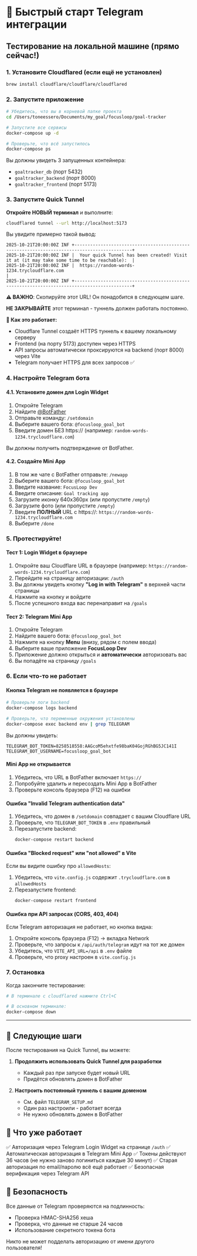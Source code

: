 # 🚀 Быстрый старт Telegram интеграции

## Тестирование на локальной машине (прямо сейчас!)

### 1. Установите Cloudflared (если ещё не установлен)

```bash
brew install cloudflare/cloudflare/cloudflared
```

### 2. Запустите приложение

```bash
# Убедитесь, что вы в корневой папке проекта
cd /Users/toneessero/Documents/my_goal/focusloop/goal-tracker

# Запустите все сервисы
docker-compose up -d

# Проверьте, что всё запустилось
docker-compose ps
```

Вы должны увидеть 3 запущенных контейнера:
- `goaltracker_db` (порт 5432)
- `goaltracker_backend` (порт 8000)
- `goaltracker_frontend` (порт 5173)

### 3. Запустите Quick Tunnel

**Откройте НОВЫЙ терминал** и выполните:

```bash
cloudflared tunnel --url http://localhost:5173
```

Вы увидите примерно такой вывод:
```
2025-10-21T20:00:00Z INF +--------------------------------------------------------------------------------------------+
2025-10-21T20:00:00Z INF |  Your quick Tunnel has been created! Visit it at (it may take some time to be reachable):  |
2025-10-21T20:00:00Z INF |  https://random-words-1234.trycloudflare.com                                                |
2025-10-21T20:00:00Z INF +--------------------------------------------------------------------------------------------+
```

**⚠️ ВАЖНО**: Скопируйте этот URL! Он понадобится в следующем шаге.

**НЕ ЗАКРЫВАЙТЕ** этот терминал - туннель должен работать постоянно.

**📌 Как это работает:**
- Cloudflare Tunnel создаёт HTTPS туннель к вашему локальному серверу
- Frontend (на порту 5173) доступен через HTTPS
- API запросы автоматически проксируются на backend (порт 8000) через Vite
- Telegram получает HTTPS для всех запросов ✅

### 4. Настройте Telegram бота

#### 4.1. Установите домен для Login Widget

1. Откройте Telegram
2. Найдите [@BotFather](https://t.me/BotFather)
3. Отправьте команду: `/setdomain`
4. Выберите вашего бота: `@focusloop_goal_bot`
5. Введите домен БЕЗ https:// (например: `random-words-1234.trycloudflare.com`)

Вы должны получить подтверждение от BotFather.

#### 4.2. Создайте Mini App

1. В том же чате с BotFather отправьте: `/newapp`
2. Выберите вашего бота: `@focusloop_goal_bot`
3. Введите название: `FocusLoop Dev`
4. Введите описание: `Goal tracking app`
5. Загрузите иконку 640x360px (или пропустите `/empty`)
6. Загрузите фото (или пропустите `/empty`)
7. Введите **ПОЛНЫЙ** URL с https://: `https://random-words-1234.trycloudflare.com`
8. Выберите `/done`

### 5. Протестируйте!

#### Тест 1: Login Widget в браузере

1. Откройте ваш Cloudflare URL в браузере (например: `https://random-words-1234.trycloudflare.com`)
2. Перейдите на страницу авторизации: `/auth`
3. Вы должны увидеть кнопку **"Log in with Telegram"** в верхней части страницы
4. Нажмите на кнопку и войдите
5. После успешного входа вас перенаправит на `/goals`

#### Тест 2: Telegram Mini App

1. Откройте Telegram
2. Найдите вашего бота: `@focusloop_goal_bot`
3. Нажмите на кнопку **Menu** (внизу, рядом с полем ввода)
4. Выберите ваше приложение **FocusLoop Dev**
5. Приложение должно открыться и **автоматически** авторизовать вас
6. Вы попадёте на страницу `/goals`

### 6. Если что-то не работает

#### Кнопка Telegram не появляется в браузере

```bash
# Проверьте логи backend
docker-compose logs backend

# Проверьте, что переменные окружения установлены
docker-compose exec backend env | grep TELEGRAM
```

Вы должны увидеть:
```
TELEGRAM_BOT_TOKEN=8258518558:AAGcoM5ehxtfe98baK04GojRGhBG5JC141I
TELEGRAM_BOT_USERNAME=focusloop_goal_bot
```

#### Mini App не открывается

1. Убедитесь, что URL в BotFather включает `https://`
2. Попробуйте удалить и пересоздать Mini App в BotFather
3. Проверьте консоль браузера (F12) на ошибки

#### Ошибка "Invalid Telegram authentication data"

1. Убедитесь, что домен в `/setdomain` совпадает с вашим Cloudflare URL
2. Проверьте, что `TELEGRAM_BOT_TOKEN` в `.env` правильный
3. Перезапустите backend:
   ```bash
   docker-compose restart backend
   ```

#### Ошибка "Blocked request" или "not allowed" в Vite

Если вы видите ошибку про `allowedHosts`:
1. Убедитесь, что `vite.config.js` содержит `.trycloudflare.com` в `allowedHosts`
2. Перезапустите frontend:
   ```bash
   docker-compose restart frontend
   ```

#### Ошибка при API запросах (CORS, 403, 404)

Если Telegram авторизация не работает, но кнопка видна:
1. Откройте консоль браузера (F12) → вкладка Network
2. Проверьте, что запросы к `/api/auth/telegram` идут на тот же домен
3. Убедитесь, что `VITE_API_URL=/api` в `.env` файле
4. Проверьте, что proxy настроен в `vite.config.js`

### 7. Остановка

Когда закончите тестирование:

```bash
# В терминале с cloudflared нажмите Ctrl+C

# В основном терминале:
docker-compose down
```

---

## 📝 Следующие шаги

После тестирования на Quick Tunnel, вы можете:

1. **Продолжить использовать Quick Tunnel для разработки**
   - Каждый раз при запуске будет новый URL
   - Придётся обновлять домен в BotFather

2. **Настроить постоянный туннель с вашим доменом**
   - См. файл `TELEGRAM_SETUP.md`
   - Один раз настроили - работает всегда
   - Не нужно обновлять домен в BotFather

## 🎯 Что уже работает

✅ Авторизация через Telegram Login Widget на странице `/auth`
✅ Автоматическая авторизация в Telegram Mini App
✅ Токены действуют 36 часов (не нужно заново логиниться каждые 30 минут)
✅ Старая авторизация по email/паролю всё ещё работает
✅ Безопасная верификация через Telegram API

## 🔐 Безопасность

Все данные от Telegram проверяются на подлинность:
- Проверка HMAC-SHA256 хеша
- Проверка, что данные не старше 24 часов
- Использование секретного токена бота

Никто не может подделать авторизацию от имени другого пользователя!
